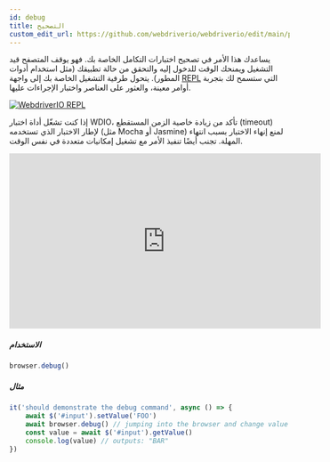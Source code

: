 ```yaml
---
id: debug
title: التصحيح
custom_edit_url: https://github.com/webdriverio/webdriverio/edit/main/packages/webdriverio/src/commands/browser/debug.ts
---
```


يساعدك هذا الأمر في تصحيح اختبارات التكامل الخاصة بك. فهو يوقف المتصفح قيد التشغيل ويمنحك الوقت للدخول إليه والتحقق من حالة تطبيقك (مثل استخدام أدوات المطور).
يتحول طرفية التشغيل الخاصة بك إلى واجهة [REPL](https://en.wikipedia.org/wiki/Read%E2%80%93eval%E2%80%93print_loop)
التي ستسمح لك بتجربة أوامر معينة، والعثور على العناصر واختبار الإجراءات عليها.

[![WebdriverIO REPL](https://webdriver.io/img/repl.gif)](https://webdriver.io/img/repl.gif)

إذا كنت تشغّل أداة اختبار WDIO، تأكد من زيادة خاصية الزمن المستقطع (timeout) لإطار الاختبار
الذي تستخدمه (مثل Mocha أو Jasmine) لمنع إنهاء الاختبار بسبب انتهاء المهلة. 
تجنب أيضًا تنفيذ الأمر مع تشغيل إمكانيات متعددة في نفس الوقت.

<iframe width="560" height="315" src="https://www.youtube.com/embed/xWwP-3B_YyE" frameborder="0" allowFullScreen></iframe>

##### الاستخدام

```js
browser.debug()
```

##### مثال

```js title="debug.js"
it('should demonstrate the debug command', async () => {
    await $('#input').setValue('FOO')
    await browser.debug() // jumping into the browser and change value of #input to 'BAR'
    const value = await $('#input').getValue()
    console.log(value) // outputs: "BAR"
})
```